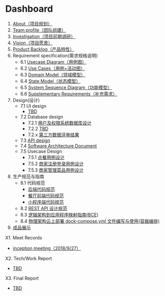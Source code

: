 # Dashboard

1. [About（项目规划）](documents/1_about.md)
2. [Team profile（团队组建）](documents/2_team_profile.md)
3. [Investigation（项目前期调研）](documents/3_investigation.md)
4. [Vision（项目愿景）](documents/4_vision.md)
5. [Product Backlog（产品特性）](documents/5_product_backlog.md)
6. Requirement specification(需求规格说明)
	- 6.1 [Usecase Diagram（用例图）](documents/requirement_specification/use_case.md#用例图)
	- 6.2 [Use Cases（用例+活动图）](documents/requirement_specification/use_case.md#用例文本与活动图)
	- 6.3 [Domain Model（领域模型）](documents/requirement_specification/domain_model.md)
	- 6.4 [State Model（状态模型）](documents/requirement_specification/state_model.md)
	- 6.5 [System Sequence Diagram（功能模型）](documents/requirement_specification/system_sequence_diagram.md)
	- 6.6 [Supplementary Requirements（补充需求）](documents/requirement_specification/supplementary_requirements.md.md)
7. Design(设计)
	- 7.1 UI design
		- [TBD](https://firingcalorie.github.io/Dashboard/)
	- 7.2 Database design
		- 7.2.1 [用户及权限系统数据库设计](ER)
		- 7.2.2 [TBD](https://firingcalorie.github.io/Dashboard/)
		- 7.2.x [第三方数据评审结果](https://firingcalorie.github.io/Dashboard/)
	- 7.3 [API design](documents/API_Manual.md)
	- 7.4 [Software Architecture Document](documents/Software_Architecture_Document.md)
	- 7.5 Usecase Design
		- 7.5.1 [点餐用例设计](DetailDesign/make_order.md)
		- 7.5.2 [商家注册登录用例设计](DetailDesign/register_login.md)
		- 7.5.3 [商家管理菜品用例设计](DetailDesign/manage_dish.md)
8. 生产规范与指南
	- 8.1 代码规范
		- [后端代码规范](https://github.com/Baoleme/Server/blob/master/Code%20Style.md)
		- [餐厅前端代码规范](https://github.com/Baoleme/Client-Restaurant/blob/master/development_specification.md)
		- [小程序端代码规范](https://github.com/Baoleme/Client-Consumer/blob/master/CODE_STYLE.md)
	- 8.2 [REST API 设计规范](https://baoleme.github.io/API-document/)
	- 8.3 [逻辑架构到应用程序映射指南(BCE)](documents/BCE.md)
	- 8.4 [物理架构云上部署 dock-compose.yml 文件编写与使用(容器编排)](documents/8.4.md)
9. [成品展示](documents/display.md)

X1. Meet Records
  - [inception meeting（2018/9/27）](https://github.com/Baoleme/Dashboard/blob/master/meet_records/KickOff_Meeting_Record(3-22-2018).md)

X2. Tech/Work Report
  - [TBD](https://firingcalorie.github.io/Dashboard/)

X3. Final Report
  - [TBD](https://firingcalorie.github.io/Dashboard/)
